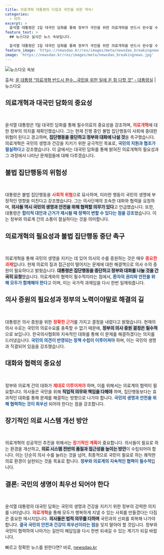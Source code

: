```yaml
---
title: 의료개혁 대통령의 다짐과 국민을 위한 약속!
categories:
  - 의학
excerpt: >
  윤석열 대통령은 1일 대국민 담화를 통해 정부가 국민을 위한 의료개혁을 반드시 완수할 수 있도록 국민 여러분…
feature_text: >
  ## 뉴스다오 실시간 뉴스 속보입니다.

  윤석열 대통령은 1일 대국민 담화를 통해 정부가 국민을 위한 의료개혁을 반드시 완수할 수 있도록 국민 여러분…
feature_image: 'https://newsdao.kr/res/images/meta/newsdao_breakingnews.jpg'
image: 'https://newsdao.kr/res/images/meta/newsdao_breakingnews.jpg'
---
```


![뉴스다오 속보](https://newsdao.kr/res/images/meta/newsdao_breakingnews.jpg)

<p>출처: <a href="https://newsdao.kr/3473" rel="dofollow">윤 대통령 “의료개혁 반드시 완수...국민을 위한 일에 온 힘 다할 것” - 대통령실</a> | 뉴스다오</p>

<h2 data-ke-size="size26">의료개혁과 대국민 담화의 중요성</h2>
<p data-ke-size="size16">&nbsp;</p>
<p data-ke-size="size16">윤석열 대통령은 1일 대국민 담화를 통해 필수의료의 중요성을 강조하며, <b><span style="color: #ee2323;">의료개혁</span></b>에 대한 정부의 의지를 재확인했습니다. 그는 현재 진행 중인 불법 집단행동이 사회에 중대한 위협이 된다고 경고하며, <b><span style="background-color: #21538527;">집단행동을 중단하고 정부와 대화에 나설 것</span></b>을 촉구했습니다. 의료개혁은 국민의 생명과 건강을 지키기 위한 궁극적인 목표로, <b><span style="color: #1a5490;">국민의 지원과 협조가 절실하다</span></b>고 강조했습니다. 이 글에서는 대국민 담화를 통해 밝혀진 의료개혁의 필요성과 그 과정에서 나타난 문제점들에 대해 다루겠습니다.</p>

<h2 data-ke-size="size26">불법 집단행동의 위험성</h2>
<p data-ke-size="size16">&nbsp;</p>
<p data-ke-size="size16">대통령은 불법 집단행동을 <b><span style="color: #ee2323;">사회적 위협</span></b>으로 묘사하며, 이러한 행동이 국민의 생명에 부정적인 영향을 미친다고 강조했습니다. 그는 의사단체의 조속한 대화와 협력을 요청하며, <b><span style="background-color: #21538527;">의사들 역시 국민의 생명과 안전을 위해 협력할 의무가 있다</span></b>고 언급했습니다. 또한, 대통령은 <b><span style="color: #1a5490;">합리적 대안과 근거가 제시될 때 정책이 변할 수 있다는 점을 강조</span></b>했습니다. 이는 정부와 의료계 간의 소통이 절실하다는 것을 의미합니다.</p>

<h2 data-ke-size="size26">의료개혁의 필요성과 불법 집단행동 중단 촉구</h2>
<p data-ke-size="size16">&nbsp;</p>
<p data-ke-size="size16">의료개혁을 통해 국민의 생명을 지키는 데 있어 의사의 수를 증원하는 것은 매우 <b><span style="color: #ee2323;">중요한 과제</span></b>입니다. 현재 의료의 질과 접근성이 떨어지는 문제에 대한 해결책으로 의사 수의 증원이 필요하다고 밝혔습니다. <b><span style="background-color: #21538527;">대통령은 집단행동을 중단하고 정부와 대화를 나눌 것을 간곡히 요청</span></b>했습니다. 의료계와의 협력이 필수적이라는 점에서, <b><span style="color: #1a5490;">환자의 권리와 안전을 위해 모두가 함께해야 한다</span></b>고 이며, 이는 국가적 과제임을 다시 한번 일깨워줍니다.</p>

<h2 data-ke-size="size26">의사 증원의 필요성과 정부의 노력이야말로 해결의 길</h2>
<p data-ke-size="size16">&nbsp;</p>
<p data-ke-size="size16">대통령은 의사 증원을 위한 <b><span style="color: #ee2323;">정확한 근거</span></b>를 가지고 결정을 내렸다고 밝혔습니다. 현재의 의사 수로는 국민의 의료수요를 충족할 수 없기 때문에, <b><span style="background-color: #21538527;">정부의 의사 증원 결정은 필수적</span></b>으로 보입니다. 한국의사협회와 지속적인 대화를 통해 이 문제를 해결하겠다는 의지를 드러냈습니다. <b><span style="color: #1a5490;">국민의 의견이 반영되는 정책 수립이 이루어져야</span></b> 하며, 이는 국민의 생명과 직결되어 있음을 강조했습니다.</p>

<h2 data-ke-size="size26">대화와 협력의 중요성</h2>
<p data-ke-size="size16">&nbsp;</p>
<p data-ke-size="size16">정부와 의료계 간의 대화가 <b><span style="color: #ee2323;">제대로 이루어져야</span></b> 하며, 이를 위해서는 의료계의 협력이 필요합니다. 의사들은 국민을 위해 <b><span style="background-color: #21538527;">직업적 의무와 책임을 다해야</span></b> 하며, 집단행동보다는 효과적인 대화를 통해 문제를 해결하는 방향으로 나가야 합니다. <b><span style="color: #1a5490;">국민의 생명과 안전을 위해 협력하는 것이 최우선</span></b> 되어야 한다는 점을 강조합니다.</p>

<h2 data-ke-size="size26">장기적인 의료 시스템 개선 방안</h2>
<p data-ke-size="size16">&nbsp;</p>
<p data-ke-size="size16">의료개혁의 성공적인 추진을 위해서는 <b><span style="color: #ee2323;">장기적인 계획</span></b>이 중요합니다. 의사들이 필요로 하는 환경을 개선하고, <b><span style="background-color: #21538527;">의료 시스템 전반의 품질과 접근성을 높이는 방안</span></b>이 수립되어야 합니다. 이는 단순히 의사 수를 늘리는 것을 넘어, 최종적으로 국민이 필요로 하는 쾌적한 의료 환경이 실현되는 것을 목표로 합니다. <b><span style="color: #1a5490;">정부와 의료계의 지속적인 협력이 필수적</span></b>입니다.</p>

<h2 data-ke-size="size26">결론: 국민의 생명이 최우선 되어야 한다</h2>
<p data-ke-size="size16">&nbsp;</p>
<p data-ke-size="size16">윤석열 대통령의 대국민 담화는 국민의 생명과 건강을 지키기 위한 정부의 강력한 의지를 나타냅니다. <b><span style="color: #ee2323;">의료개혁</span></b>을 통해 모두가 행복하게 지낼 수 있는 사회를 만들겠다는 다짐은 중요한 메시지입니다. <b><span style="background-color: #21538527;">의사들은 법적 의무를 다하며</span></b> 국민과의 신뢰를 회복해 나가야 합니다. <b><span style="color: #1a5490;">결국 국민의 안전과 건강이 최우선이라는 점</span></b>을 잊지 말아야 할 것입니다. 정부와 국민이 협력하여 나아가는 길만이 해답임을 다시 한번 되새길 수 있는 계기가 되길 바랍니다.</p> 

빠르고 정확한 뉴스를 원한다면? 바로, <a href="https://newsdao.kr" rel="dofollow">newsdao.kr</a>


